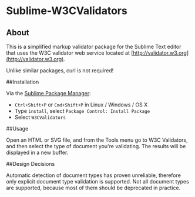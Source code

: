 Sublime-W3CValidators
=====================

## About

This is a simplified markup validator package for the Sublime Text editor that uses the W3C validator web service located at [http://validator.w3.org](http://validator.w3.org).

Unlike similar packages, curl is not required!

##Installation

Via the [Sublime Package Manager](http://wbond.net/sublime_packages/package_control):

* `Ctrl+Shift+P` or `Cmd+Shift+P` in Linux / Windows / OS X
* Type `install`, select `Package Control: Install Package`
* Select `W3CValidators`

##Usage

Open an HTML or SVG file, and from the Tools menu go to W3C Validators, and then select the type of document you're validating. The results will be displayed in a new buffer.

##Design Decisions

Automatic detection of document types has proven unreliable, therefore only explicit document type validation is supported. Not all document types are supported, because most of them should be deprecated in practice.
